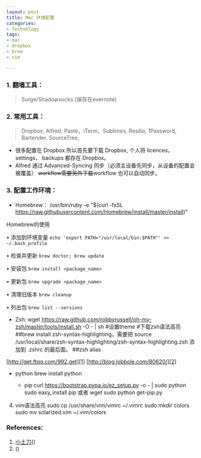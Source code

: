 ```yaml
---
layout: post
title: Mac 环境配置
categories: 
- Technology
tags:
- mac
- dropbox
- brew
- vim

---
```


### 1. 翻墙工具：
> Surge/Shadowsocks (保存在evernote)

### 2. 常用工具：
> Dropbox, Alfred, Paste，iTerm，Sublimes, Resilio, 1Password, Bartender, SourceTree, 

 <!--more-->

- 很多配置在 Dropbox 所以首先要下载 Dropbox, 个人将 licences，settings， backups 都存在 Dropbox。
- Alfred 通过 Advanced-Syncing 同步（必须主设备先同步，从设备的配置会被覆盖） <del>workflow需要另外下载</del>workflow 也可以自动同步。

### 3. 配置工作环境：

* Homebrew：
		/usr/bin/ruby -e "$(curl -fsSL https://raw.githubusercontent.com/Homebrew/install/master/install)"
	 

 Homebrew的使用

• 添加到环境变量 `echo 'export PATH="/usr/local/bin:$PATH"' >> ~/.bash_profile`

• 检查并更新 `brew doctor; brew update`

• 安装包 `brew install <package_name>`

• 更新包 `brew upgrade <package_name>`

• 清理旧版本 `brew cleanup`

• 列出包 `brew list --versions` 

* Zsh:
		wget https://raw.github.com/robbyrussell/oh-my-zsh/master/tools/install.sh -O - | sh
		#设置theme 
		#下载zsh语法高亮
		##brew install zsh-syntax-highlighting，需要把 source /usr/local/share/zsh-syntax-highlighting/zsh-syntax-highlighting.zsh 添加到 .zshrc 的最后面。
		##zsh alias

[http://get.ftqq.com/992.get][1]
[http://blog.jobbole.com/80620/][2]

* python 
		brew install python

  * pip
		curl https://bootstrap.pypa.io/ez_setup.py -o - | sudo python
		sudo easy_install pip
		或者
		wget 
		sudo python get-pip.py

4.  vim语法高亮
		sudo cp /usr/share/vim/vimrc ~/.vimrc 
		sudo mkdir colors
		sudo mv solarized.vim ~/.vim/colors



### References:
1. [小土刀][3]()
2. [][4]()

[1]:	http://get.ftqq.com/992.get
[2]:	http://blog.jobbole.com/80620/
[3]:	http://wdxtub.com/2016/08/08/mac-work-env/
[4]:	https://github.com/zsh-users/zsh-syntax-highlighting/blob/master/INSTALL.md